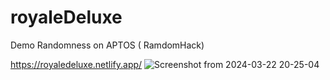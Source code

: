 # royaleDeluxe
Demo Randomness on APTOS ( RamdomHack)

https://royaledeluxe.netlify.app/
![Screenshot from 2024-03-22 20-25-04](https://github.com/damiennarozniak/royaleDeluxe/assets/14998742/cd1c1a3a-443a-45b8-9e07-81f3dcb35cfd)
